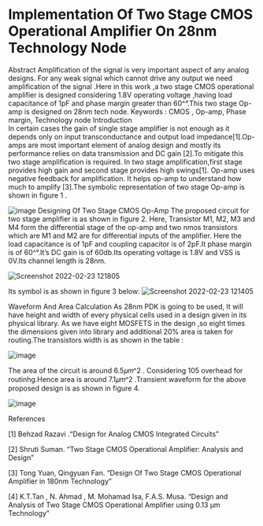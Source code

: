# Implementation Of Two Stage CMOS Operational Amplifier On 28nm Technology Node

Abstract 
Amplification of the signal is very important aspect of any analog designs. For any weak signal which cannot drive any output we need amplification of the signal .Here in this work ,a two stage CMOS operational amplifier is designed considering 1.8V operating voltage ,having load capacitance of 1pF and phase margin greater than 60^°.This two stage Op-amp is designed on 28nm tech node.
Keywords : CMOS , Op-amp, Phase margin, Technology node
Introduction   
In certain cases the gain of single stage amplifier is not enough as it depends only on input transconductance and output load impedance[1].Op-amps are most important element of analog design and mostly its performance relies on data transmission and DC gain [2].To mitigate this two stage amplification is required. In two stage amplification,first stage provides high gain and second stage provides high swings[1]. Op-amp uses negative feedback for amplification. It helps op-amp to understand how much to amplify [3].The symbolic representation of two stage Op-amp is shown in figure 1 .


![image](https://user-images.githubusercontent.com/100511145/155875580-cfd1f181-14ea-4f49-aa8c-5c85e67d2e49.png)
Designing Of Two Stage CMOS Op-Amp
The proposed circuit for two stage amplifier is as shown in figure 2. Here, Transistor M1, M2, M3 and M4 form the differential stage of the op-amp and two nmos transistors  which are M1 and M2 are for differential inputs of the amplifier. Here the load capacitance is of 1pF and coupling capacitor is of 2pF.It phase margin is of 60^°.It’s DC gain is of 60db.Its operating voltage is 1.8V and VSS is 0V.Its channel length is 28nm.


![Screenshot 2022-02-23 121805](https://user-images.githubusercontent.com/100511145/155875594-393870fa-9b2e-4bd4-8cbc-b5978c3bde52.png)


Its symbol is as shown in figure 3 below:
![Screenshot 2022-02-23 121405](https://user-images.githubusercontent.com/100511145/155875622-d3a678f0-294a-4252-af1d-b7238102c508.png)

Waveform And Area Calculation
As 28nm PDK is going to be used, It will have height and width of every physical cells used in a design  given in its physical library. As we have eight MOSFETS in the design ,so eight times the dimensions given into library and additional 20% area is taken for routing.The transistors width is as shown in the table :


![image](https://user-images.githubusercontent.com/100511145/155875674-d3b91029-22f9-4ead-a472-8d5f99e4fb0d.png)

The area of the circuit is around 6.5𝜇𝑚^2 . Considering 105 overhead for routinhg.Hence area is around 7.1𝜇𝑚^2 .Transient waveform for the above proposed design is as shown in figure 4.

![image](https://user-images.githubusercontent.com/100511145/155875739-dd5ee53f-62eb-4591-9c6b-77f7cbccbd82.png)


References 

[1] Behzad Razavi .“Design for Analog CMOS Integrated Circuits”

[2] Shruti Suman. “Two Stage CMOS Operational Amplifier: Analysis and Design”

[3] Tong Yuan, Qingyuan Fan. “Design Of Two Stage CMOS Operational Amplifier in 180nm Technology”

[4] K.T.Tan , N. Ahmad , M. Mohamad Isa, F.A.S. Musa. “Design and Analysis of Two Stage CMOS Operational Amplifier using 0.13 µm Technology”



